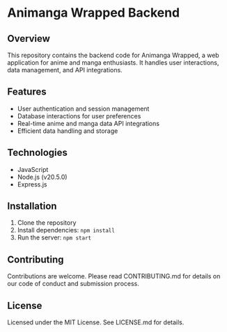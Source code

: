 # Animanga Wrapped Backend

## Overview
This repository contains the backend code for Animanga Wrapped, a web application for anime and manga enthusiasts. It handles user interactions, data management, and API integrations. 

## Features
- User authentication and session management
- Database interactions for user preferences
- Real-time anime and manga data API integrations
- Efficient data handling and storage

## Technologies
- JavaScript
- Node.js (v20.5.0)
- Express.js

## Installation
1. Clone the repository
2. Install dependencies: `npm install`
3. Run the server: `npm start`

## Contributing
Contributions are welcome. Please read CONTRIBUTING.md for details on our code of conduct and submission process.

## License
Licensed under the MIT License. See LICENSE.md for details.
